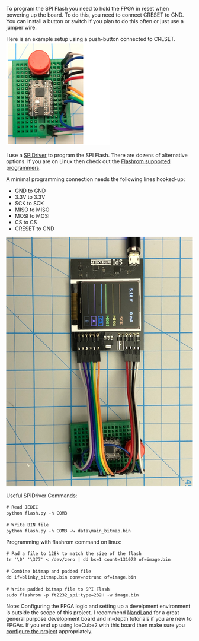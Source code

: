To program the SPI Flash you need to hold the FPGA in reset when powering up the board. To do this, you need to connect CRESET to GND. You can install a button or switch if you plan to do this often or just use a jumper wire.

Here is an example setup using a push-button connected to CRESET.
![Breadboard Example](/images/breadboard_example.png)

I use a [SPIDriver](https://spidriver.com/) to program the SPI Flash. There are dozens of alternative options. If you are on Linux then check out the [Flashrom supported programmers](https://flashrom.org/Supported_programmers).

A minimal programming connection needs the following lines hooked-up:

- GND to GND
- 3.3V to 3.3V
- SCK to SCK
- MISO to MISO
- MOSI to MOSI
- CS to CS
- CRESET to GND

![SPIDriver Programming](/images/spidriver_programming.png)

Useful SPIDriver Commands:
```
# Read JEDEC
python flash.py -h COM3

# Write BIN file
python flash.py -h COM3 -w data\main_bitmap.bin
```

Programming with flashrom command on linux:
```
# Pad a file to 128k to match the size of the flash
tr '\0' '\377' < /dev/zero | dd bs=1 count=131072 of=image.bin

# Combine bitmap and padded file
dd if=blinky_bitmap.bin conv=notrunc of=image.bin

# Write padded bitmap file to SPI Flash
sudo flashrom -p ft2232_spi:type=232H -w image.bin
```

Note: Configuring the FPGA logic and setting up a develpment environment is outside the scope of this project. I recommend [NandLand](https://www.nandland.com/) for a great general purpose development board and in-depth tutorials if you are new to FPGAs. If you end up using IceCube2 with this board then make sure you [configure the project](/images/new_project_config.png) appropriately.
